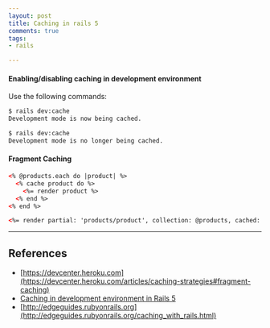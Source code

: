 ```yaml
---
layout: post
title: Caching in rails 5
comments: true
tags:
- rails

---
```


<!--more-->

#### Enabling/disabling caching in development environment

Use the following commands:

```bash
$ rails dev:cache
Development mode is now being cached.
```

```bash
$ rails dev:cache
Development mode is no longer being cached.
```

#### Fragment Caching

```html
<% @products.each do |product| %>
  <% cache product do %>
    <%= render product %>
  <% end %>
<% end %>
```

```html
<%= render partial: 'products/product', collection: @products, cached: true %>
```

---

## References

- [https://devcenter.heroku.com](https://devcenter.heroku.com/articles/caching-strategies#fragment-caching)
- [Caching in development environment in Rails 5](http://blog.bigbinary.com/2016/01/25/caching-in-development-environment-in-rails5.html)
- [http://edgeguides.rubyonrails.org](http://edgeguides.rubyonrails.org/caching_with_rails.html)
